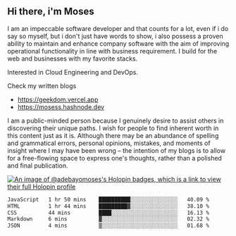 ## Hi there, i'm Moses

I am an impeccable software developer and that counts for a lot, even if i do say so myself, but i don't just have words to show, i also possess a proven ability to maintain and enhance company software with the aim of improving operational functionality in line with business requirement. I build for the web and businesses with my favorite stacks.

Interested in Cloud Engineering and DevOps.

Check my written blogs
- https://geekdom.vercel.app
- https://mosess.hashnode.dev
  
I am a public-minded person because I genuinely desire to assist others in discovering their unique paths. I wish for people to find inherent worth in this content just as it is. Although there may be an abundance of spelling and grammatical errors, personal opinions, mistakes, and moments of insight where I may have been wrong – the intention of my blogs is to allow for a free-flowing space to express one's thoughts, rather than a polished and final publication.

[![An image of @adebayomoses's Holopin badges, which is a link to view their full Holopin profile](https://holopin.me/adebayomoses)](https://holopin.io/@adebayomoses)

<!--START_SECTION:waka-->

```txt
JavaScript   1 hr 50 mins    ██████████░░░░░░░░░░░░░░░   40.09 %
HTML         1 hr 44 mins    █████████▓░░░░░░░░░░░░░░░   38.10 %
CSS          44 mins         ████░░░░░░░░░░░░░░░░░░░░░   16.13 %
Markdown     6 mins          ▓░░░░░░░░░░░░░░░░░░░░░░░░   02.32 %
JSON         4 mins          ▒░░░░░░░░░░░░░░░░░░░░░░░░   01.68 %
```

<!--END_SECTION:waka-->
